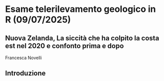 # **Esame telerilevamento geologico in R (09/07/2025)**
## Nuova Zelanda, La siccità che ha colpito la costa est nel 2020 e confonto prima e dopo 
Francesca Novelli

## Introduzione

